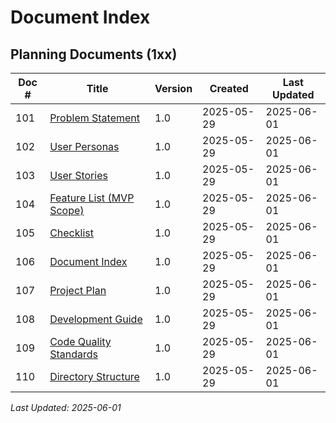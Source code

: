 # Document Index

## Planning Documents (1xx)
| Doc # | Title | Version | Created | Last Updated |
|-------|-------|---------|---------|--------------|
| 101 | [Problem Statement](101_problem_statement.md) | 1.0 | 2025-05-29 | 2025-06-01 |
| 102 | [User Personas](102_user_personas.md) | 1.0 | 2025-05-29 | 2025-06-01 |
| 103 | [User Stories](103_user_stories.md) | 1.0 | 2025-05-29 | 2025-06-01 |
| 104 | [Feature List (MVP Scope)](104_feature_list.md) | 1.0 | 2025-05-29 | 2025-06-01 |
| 105 | [Checklist](105_checklist.md) | 1.0 | 2025-05-29 | 2025-06-01 |
| 106 | [Document Index](106_document_index.md) | 1.0 | 2025-05-29 | 2025-06-01 |
| 107 | [Project Plan](107_project_plan.md) | 1.0 | 2025-05-29 | 2025-06-01 |
| 108 | [Development Guide](108_development.md) | 1.0 | 2025-05-29 | 2025-06-01 |
| 109 | [Code Quality Standards](109_code_quality.md) | 1.0 | 2025-05-29 | 2025-06-01 |
| 110 | [Directory Structure](110_directory_structure.md) | 1.0 | 2025-05-29 | 2025-06-01 |

*Last Updated: 2025-06-01*
